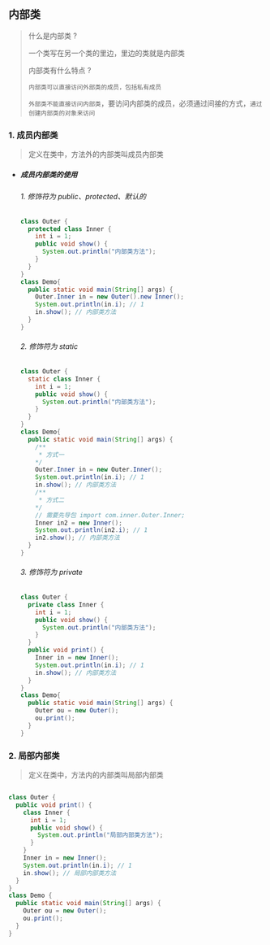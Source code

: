 ## 内部类

> 什么是内部类 ?
>
> 一个类写在另一个类的里边，里边的类就是内部类
>
> 内部类有什么特点 ?
>
> `内部类可以直接访问外部类的成员，包括私有成员`
>
> `外部类不能直接访问内部类`，要访问内部类的成员，必须通过间接的方式，`通过创建内部类的对象来访问`

### 1. 成员内部类

> 定义在类中，方法外的内部类叫成员内部类

- ##### 成员内部类的使用

  ###### 1. 修饰符为 public、protected、默认的

  ```java
  class Outer {
    protected class Inner {
      int i = 1;
      public void show() {
        System.out.println("内部类方法");
      }
    }
  }
  class Demo{
    public static void main(String[] args) {
      Outer.Inner in = new Outer().new Inner();
      System.out.println(in.i); // 1
      in.show(); // 内部类方法
    }
  }
  ```

  ###### 2. 修饰符为 static

  ```java
  class Outer {
    static class Inner {
      int i = 1;
      public void show() {
        System.out.println("内部类方法");
      }
    }
  }
  class Demo{
    public static void main(String[] args) {
      /**
       * 方式一
      */
      Outer.Inner in = new Outer.Inner();
      System.out.println(in.i); // 1
      in.show(); // 内部类方法
      /**
       * 方式二
      */
      // 需要先导包 import com.inner.Outer.Inner;
      Inner in2 = new Inner();
      System.out.println(in2.i); // 1
      in2.show(); // 内部类方法
    }
  }
  ```

  ###### 3. 修饰符为 private

  ```java
  class Outer {
    private class Inner {
      int i = 1;
      public void show() {
        System.out.println("内部类方法");
      }
    }
    public void print() {
      Inner in = new Inner();
      System.out.println(in.i); // 1
      in.show(); // 内部类方法
    }
  }
  class Demo{
    public static void main(String[] args) {
      Outer ou = new Outer();
      ou.print();
    }
  }
  ```

### 2. 局部内部类

> 定义在类中，方法内的内部类叫局部内部类

```java

class Outer {
  public void print() {
    class Inner {
      int i = 1;
      public void show() {
        System.out.println("局部内部类方法");
      }
    }
    Inner in = new Inner();
    System.out.println(in.i); // 1
    in.show(); // 局部内部类方法
  }
}
class Demo {
  public static void main(String[] args) {
    Outer ou = new Outer();
    ou.print();
  }
}
```

